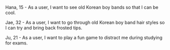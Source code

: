 Hana, 15 - As a user, I want to see old Korean boy bands so that I can be cool.

Jae, 32 - As a user, I want to go through old Korean boy band hair styles so I can try and bring back frosted tips.

Ju, 21 - As a user, I want to play a fun game to distract me during studying for exams.

